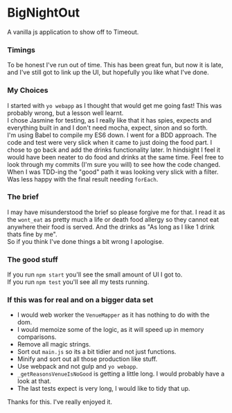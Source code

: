 # BigNightOut

A vanilla js application to show off to Timeout.

### Timings
To be honest I've run out of time. This has been great fun, but now it is late, and I've still got to link up the UI,
but hopefully you like what I've done.

### My Choices
I started with `yo webapp` as I thought that would get me going fast! This was probably wrong, but a lesson well learnt.  
I chose Jasmine for testing, as I really like that it has spies, expects and everything built in and I don't need mocha, expect, sinon and so forth.  
I'm using Babel to compile my ES6 down.
I went for a BDD approach. The code and test were very slick when it came to just doing the food part. I chose to go back and add the drinks functionality later.
In hindsight I feel it would have been neater to do food and drinks at the same time. Feel free to look through my commits (I'm sure you will) to see how the code changed.  
When I was TDD-ing the "good" path it was looking very slick with a filter. Was less happy with the final result needing `forEach`.

### The brief
I may have misunderstood the brief so please forgive me for that.
I read it as the `wont_eat` as pretty much a life or death food allergy so they cannot eat anywhere their food is served.
And the drinks as "As long as I like 1 drink thats fine by me".  
So if you think I've done things a bit wrong I apologise.

### The good stuff
If you run `npm start` you'll see the small amount of UI I got to.  
If you run `npm test` you'll see all my tests running.  

### If this was for real and on a bigger data set
* I would web worker the `VenueMapper` as it has nothing to do with the dom.
* I would memoize some of the logic, as it will speed up in memory comparisons.
* Remove all magic strings.
* Sort out `main.js` so its a bit tidier and not just functions.
* Minify and sort out all those production like stuff.
* Use webpack and not gulp and `yo webapp`.
* `_getReasonsVenueIsNoGood` is getting a little long. I would probably have a look at that.
* The last tests expect is very long, I would like to tidy that up.

Thanks for this. I've really enjoyed it.
